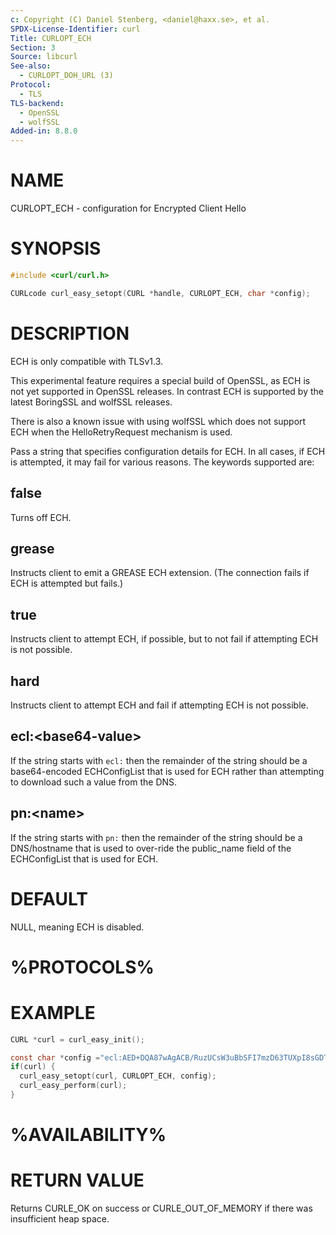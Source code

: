```yaml
---
c: Copyright (C) Daniel Stenberg, <daniel@haxx.se>, et al.
SPDX-License-Identifier: curl
Title: CURLOPT_ECH
Section: 3
Source: libcurl
See-also:
  - CURLOPT_DOH_URL (3)
Protocol:
  - TLS
TLS-backend:
  - OpenSSL
  - wolfSSL
Added-in: 8.8.0
---
```


# NAME

CURLOPT_ECH - configuration for Encrypted Client Hello

# SYNOPSIS

~~~c
#include <curl/curl.h>

CURLcode curl_easy_setopt(CURL *handle, CURLOPT_ECH, char *config);
~~~

# DESCRIPTION

ECH is only compatible with TLSv1.3.

This experimental feature requires a special build of OpenSSL, as ECH is not
yet supported in OpenSSL releases. In contrast ECH is supported by the latest
BoringSSL and wolfSSL releases.

There is also a known issue with using wolfSSL which does not support ECH when
the HelloRetryRequest mechanism is used.

Pass a string that specifies configuration details for ECH. In all cases, if
ECH is attempted, it may fail for various reasons. The keywords supported are:

## false

Turns off ECH.

## grease

Instructs client to emit a GREASE ECH extension. (The connection fails if ECH
is attempted but fails.)

## true

Instructs client to attempt ECH, if possible, but to not fail if attempting
ECH is not possible.

## hard

Instructs client to attempt ECH and fail if attempting ECH is not possible.

## ecl:\<base64-value\>

If the string starts with `ecl:` then the remainder of the string should be a
base64-encoded ECHConfigList that is used for ECH rather than attempting to
download such a value from the DNS.

## pn:\<name\>

If the string starts with `pn:` then the remainder of the string should be a
DNS/hostname that is used to over-ride the public_name field of the
ECHConfigList that is used for ECH.

# DEFAULT

NULL, meaning ECH is disabled.

# %PROTOCOLS%

# EXAMPLE

~~~c
CURL *curl = curl_easy_init();

const char *config ="ecl:AED+DQA87wAgACB/RuzUCsW3uBbSFI7mzD63TUXpI8sGDTnFTbFCDpa+CAAEAAEAAQANY292ZXIuZGVmby5pZQAA";
if(curl) {
  curl_easy_setopt(curl, CURLOPT_ECH, config);
  curl_easy_perform(curl);
}
~~~
# %AVAILABILITY%

# RETURN VALUE

Returns CURLE_OK on success or CURLE_OUT_OF_MEMORY if there was insufficient
heap space.
